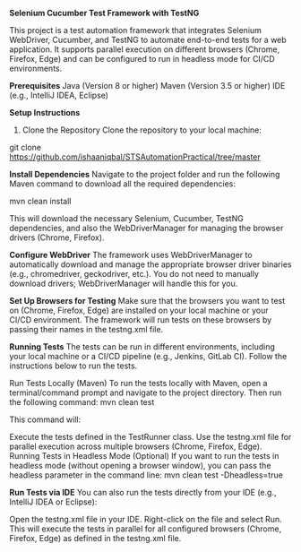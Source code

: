 **Selenium Cucumber Test Framework with TestNG**

This project is a test automation framework that integrates Selenium WebDriver, Cucumber, and TestNG to automate end-to-end tests for a web application. It supports parallel execution on different browsers (Chrome, Firefox, Edge) and can be configured to run in headless mode for CI/CD environments.

**Prerequisites**
Java (Version 8 or higher)
Maven (Version 3.5 or higher)
IDE (e.g., IntelliJ IDEA, Eclipse)

**Setup Instructions**
1. Clone the Repository
Clone the repository to your local machine:

git clone https://github.com/ishaaniqbal/STSAutomationPractical/tree/master

**Install Dependencies**
Navigate to the project folder and run the following Maven command to download all the required dependencies:

mvn clean install

This will download the necessary Selenium, Cucumber, TestNG dependencies, and also the WebDriverManager for managing the browser drivers (Chrome, Firefox).

**Configure WebDriver**
The framework uses WebDriverManager to automatically download and manage the appropriate browser driver binaries (e.g., chromedriver, geckodriver, etc.). You do not need to manually download drivers; WebDriverManager will handle this for you.

**Set Up Browsers for Testing**
Make sure that the browsers you want to test on (Chrome, Firefox, Edge) are installed on your local machine or your CI/CD environment. The framework will run tests on these browsers by passing their names in the testng.xml file.

**Running Tests**
The tests can be run in different environments, including your local machine or a CI/CD pipeline (e.g., Jenkins, GitLab CI). Follow the instructions below to run the tests.

Run Tests Locally (Maven)
To run the tests locally with Maven, open a terminal/command prompt and navigate to the project directory. Then run the following command:
mvn clean test

This command will:

Execute the tests defined in the TestRunner class.
Use the testng.xml file for parallel execution across multiple browsers (Chrome, Firefox, Edge).
Running Tests in Headless Mode (Optional)
If you want to run the tests in headless mode (without opening a browser window), you can pass the headless parameter in the command line:
mvn clean test -Dheadless=true


**Run Tests via IDE**
You can also run the tests directly from your IDE (e.g., IntelliJ IDEA or Eclipse):

Open the testng.xml file in your IDE.
Right-click on the file and select Run.
This will execute the tests in parallel for all configured browsers (Chrome, Firefox, Edge) as defined in the testng.xml file.
